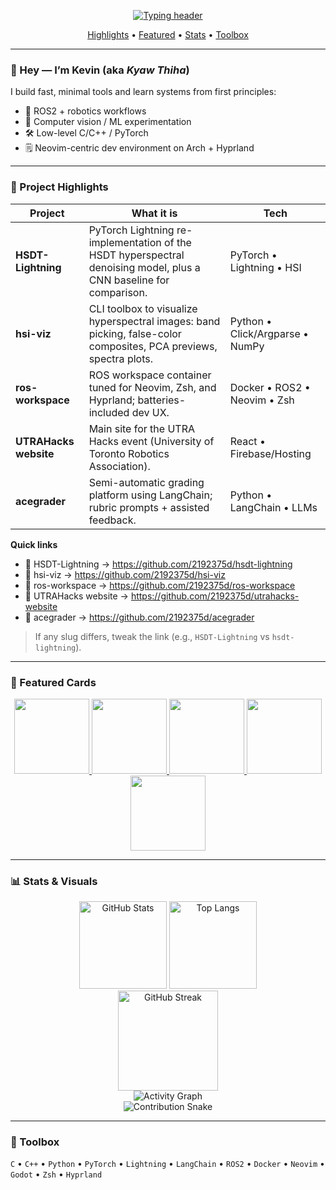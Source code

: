 <!--
  Profile README for github.com/2192375d
  Tip: Pin these same repos in your profile sidebar for extra visibility.
-->

<p align="center">
  <a href="https://github.com/2192375d">
    <img src="https://readme-typing-svg.demolab.com?duration=2800&pause=600&center=true&vCenter=true&height=40&lines=Kevin+@+Kyaw+Thiha+%E2%80%A2+UofT+CS;Robotics+%2F+CV+%2F+ML;Neovim+%7C+Arch+Linux+%7C+Hyprland" alt="Typing header">
  </a>
</p>

<p align="center">
  <a href="#-project-highlights">Highlights</a> •
  <a href="#-featured-cards">Featured</a> •
  <a href="#-stats--visuals">Stats</a> •
  <a href="#-toolbox">Toolbox</a>
</p>

---

### 👋 Hey — I’m Kevin (aka *Kyaw Thiha*)
I build fast, minimal tools and learn systems from first principles:
- 🤖 ROS2 + robotics workflows
- 🧠 Computer vision / ML experimentation
- 🛠️ Low-level C/C++ / PyTorch
- 🗒️ Neovim-centric dev environment on Arch + Hyprland

---

### 🚀 Project Highlights

| Project | What it is | Tech |
|---|---|---|
| **HSDT-Lightning** | PyTorch Lightning re-implementation of the HSDT hyperspectral denoising model, plus a CNN baseline for comparison. | PyTorch • Lightning • HSI |
| **hsi-viz** | CLI toolbox to visualize hyperspectral images: band picking, false-color composites, PCA previews, spectra plots. | Python • Click/Argparse • NumPy |
| **ros-workspace** | ROS workspace container tuned for Neovim, Zsh, and Hyprland; batteries-included dev UX. | Docker • ROS2 • Neovim • Zsh |
| **UTRAHacks website** | Main site for the UTRA Hacks event (University of Toronto Robotics Association). | React • Firebase/Hosting |
| **acegrader** | Semi-automatic grading platform using LangChain; rubric prompts + assisted feedback. | Python • LangChain • LLMs |

**Quick links**
- 🔦 HSDT-Lightning → https://github.com/2192375d/hsdt-lightning  
- 🌈 hsi-viz → https://github.com/2192375d/hsi-viz  
- 🧩 ros-workspace → https://github.com/2192375d/ros-workspace  
- 🤝 UTRAHacks website → https://github.com/2192375d/utrahacks-website  
- 📝 acegrader → https://github.com/2192375d/acegrader  

> If any slug differs, tweak the link (e.g., `HSDT-Lightning` vs `hsdt-lightning`).

---

### 📌 Featured Cards
<p align="center">
  <!-- If a card says 'repo not found', adjust the repo slug below -->
  <a href="https://github.com/2192375d/hsdt-lightning">
    <img height="120" src="https://github-readme-stats.vercel.app/api/pin/?username=2192375d&repo=hsdt-lightning" />
  </a>
  <a href="https://github.com/2192375d/hsi-viz">
    <img height="120" src="https://github-readme-stats.vercel.app/api/pin/?username=2192375d&repo=hsi-viz" />
  </a>
  <a href="https://github.com/2192375d/ros-workspace">
    <img height="120" src="https://github-readme-stats.vercel.app/api/pin/?username=2192375d&repo=ros-workspace" />
  </a>
  <a href="https://github.com/2192375d/utrahacks-website">
    <img height="120" src="https://github-readme-stats.vercel.app/api/pin/?username=2192375d&repo=utrahacks-website" />
  </a>
  <a href="https://github.com/2192375d/acegrader">
    <img height="120" src="https://github-readme-stats.vercel.app/api/pin/?username=2192375d&repo=acegrader" />
  </a>
</p>

---

### 📊 Stats & Visuals

<div align="center">

<!-- GitHub Readme Stats -->
<img src="https://github-readme-stats.vercel.app/api?username=2192375d&show_icons=true&hide_title=true" alt="GitHub Stats" height="140" />
<img src="https://github-readme-stats.vercel.app/api/top-langs/?username=2192375d&layout=compact" alt="Top Langs" height="140" />

<!-- Streak -->
<br />
<img src="https://github-readme-streak-stats.herokuapp.com?user=2192375d" alt="GitHub Streak" height="160" />

<!-- Activity Graph -->
<br />
<img src="https://github-readme-activity-graph.vercel.app/graph?username=2192375d&radius=8" alt="Activity Graph" />

<!-- Contribution Snake (enable via workflow below) -->
<br />
<img src="https://raw.githubusercontent.com/2192375d/2192375d/output/github-contribution-grid-snake.svg" alt="Contribution Snake" />

</div>

---

### 🧩 Toolbox
`C` • `C++` • `Python` • `PyTorch` • `Lightning` • `LangChain` • `ROS2` • `Docker` • `Neovim` • `Godot` • `Zsh` • `Hyprland`

<!-- Badges (optional)
<img src="https://komarev.com/ghpvc/?username=2192375d" alt="profile views">
-->

